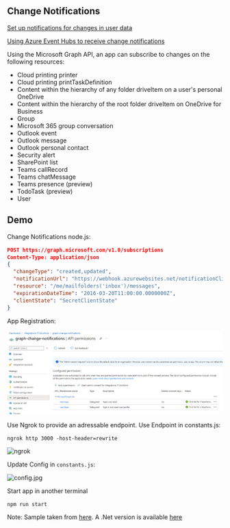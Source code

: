## Change Notifications

[Set up notifications for changes in user data](https://docs.microsoft.com/en-us/graph/webhooks)

[Using Azure Event Hubs to receive change notifications](https://docs.microsoft.com/en-us/graph/change-notifications-delivery)

Using the Microsoft Graph API, an app can subscribe to changes on the following resources:

-   Cloud printing printer
-   Cloud printing printTaskDefinition
-   Content within the hierarchy of any folder driveItem on a user's personal OneDrive
-   Content within the hierarchy of the root folder driveItem on OneDrive for Business
-   Group
-   Microsoft 365 group conversation
-   Outlook event
-   Outlook message
-   Outlook personal contact
-   Security alert
-   SharePoint list
-   Teams callRecord
-   Teams chatMessage
-   Teams presence (preview)
-   TodoTask (preview)
-   User

## Demo

Change Notifications node.js:

```json
POST https://graph.microsoft.com/v1.0/subscriptions
Content-Type: application/json
{
  "changeType": "created,updated",
  "notificationUrl": "https://webhook.azurewebsites.net/notificationClient",
  "resource": "/me/mailfolders('inbox')/messages",
  "expirationDateTime": "2016-03-20T11:00:00.0000000Z",
  "clientState": "SecretClientState"
}
```

App Registration:

![change-app.jpg](_images/change-app.jpg)

Use Ngrok to provide an adressable endpoint. Use Endpoint in constants.js:

```
ngrok http 3000 -host-header=rewrite
```

![ngrok](_images/ngrok.jpg)

Update Config in `constants.js`:

![config.jpg](_images/config.jpg)

Start app in another terminal

```
npm run start
```

Note: Sample taken from [here](https://github.com/microsoftgraph/nodejs-webhooks-rest-sample). A .Net version is available [here](https://github.com/microsoftgraph/msgraph-training-changenotifications/tree/master/demos/03-track-changes)
